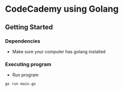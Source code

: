 # CodeCademy using Golang

## Getting Started

### Dependencies

* Make sure your computer has golang installed

### Executing program

* Run program
```
go run main.go
```